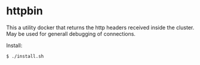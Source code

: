 # httpbin

This a utility docker that returns the http headers received inside the cluster.  May be used  for generall debugging of connections.  

Install:
```
$ ./install.sh

```

